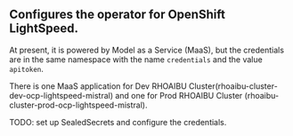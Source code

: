 ## Configures the operator for OpenShift LightSpeed.

At present, it is powered by Model as a Service (MaaS), but the credentials are in the same namespace with the name `credentials` and the value `apitoken`.

There is one MaaS application for Dev RHOAIBU Cluster(rhoaibu-cluster-dev-ocp-lightspeed-mistral) and one for Prod RHOAIBU Cluster (rhoaibu-cluster-prod-ocp-lightspeed-mistral).

TODO: set up SealedSecrets and configure the credentials.
